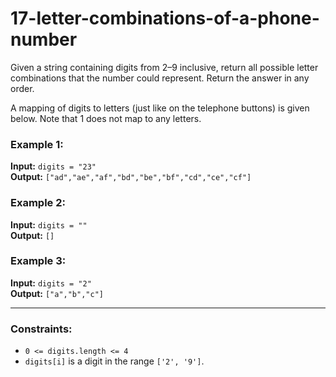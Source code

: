 # 17-letter-combinations-of-a-phone-number

Given a string containing digits from 2–9 inclusive, return all possible letter combinations that the number could represent. Return the answer in any order.

A mapping of digits to letters (just like on the telephone buttons) is given below. Note that 1 does not map to any letters.

### Example 1:
**Input:** `digits = "23"`  
**Output:** `["ad","ae","af","bd","be","bf","cd","ce","cf"]`

### Example 2:
**Input:** `digits = ""`  
**Output:** `[]`

### Example 3:
**Input:** `digits = "2"`  
**Output:** `["a","b","c"]`

---

### Constraints:
- `0 <= digits.length <= 4`
- `digits[i]` is a digit in the range `['2', '9']`.
